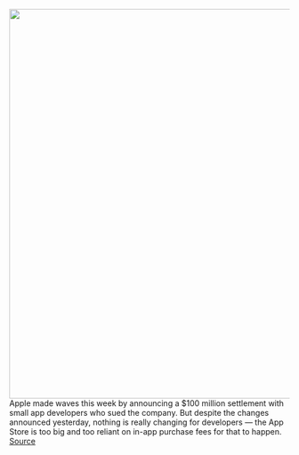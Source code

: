 <img src='https://cdn.vox-cdn.com/thumbor/IBjVX3bgCjNm7Gt6_SBj9xDRkkA=/0x0:2040x1360/1200x800/filters:focal(857x517:1183x843)/cdn.vox-cdn.com/uploads/chorus_image/image/69787463/acastro_190218_1777_apple_streaming_0002.0.jpg' width='700px' /><br/>
Apple made waves this week by announcing a $100 million settlement with small app developers who sued the company. But despite the changes announced yesterday, nothing is really changing for developers — the App Store is too big and too reliant on in-app purchase fees for that to happen.
<a href='https://www.theverge.com/22645070/apple-app-store-policies-purchases-cut-fees-change-class-action'> Source <a/>
